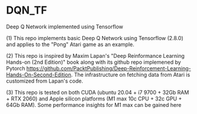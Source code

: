 # DQN_TF
Deep Q Network implemented using Tensorflow

(1) This repo implements basic Deep Q Network using Tensorflow (2.8.0) and applies to the "Pong" Atari game as an example.

(2) This repo is inspired by Maxim Lapan's "Deep Reinformance Learning Hands-on (2nd Edition)" book along with its github repo implemened by Pytorch https://github.com/PacktPublishing/Deep-Reinforcement-Learning-Hands-On-Second-Edition. The infrastructure on fetching data from Atari is customized from Lapan's code.

(3) This repo is tested on both CUDA (ubuntu 20.04 + i7 9700 + 32Gb RAM + RTX 2060) and Apple silicon platforms (M1 max 10c CPU + 32c GPU + 64Gb RAM). Some performance insights for M1 max can be gained here






